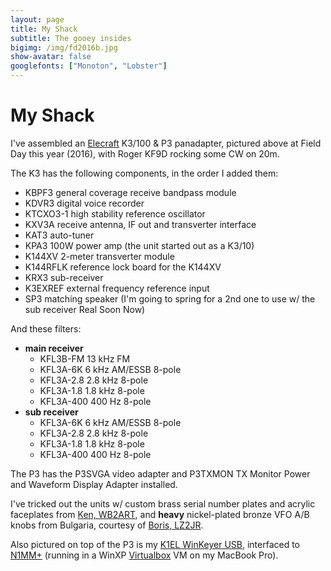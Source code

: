 ```yaml
---
layout: page
title: My Shack
subtitle: The gooey insides
bigimg: /img/fd2016b.jpg
show-avatar: false
googlefonts: ["Monoton", "Lobster"]
---
```


# My Shack

I've assembled an [Elecraft][elecraft] K3/100 & P3 panadapter, pictured above at Field Day this year (2016), with Roger KF9D rocking some CW on 20m.

The K3 has the following components, in the order I added them:

* KBPF3 general coverage receive bandpass module
* KDVR3 digital voice recorder
* KTCXO3-1 high stability reference oscillator
* KXV3A receive antenna, IF out and transverter interface 
* KAT3 auto-tuner
* KPA3 100W power amp (the unit started out as a K3/10)
* K144XV 2-meter transverter module
* K144RFLK reference lock board for the K144XV
* KRX3 sub-receiver
* K3EXREF external frequency reference input
* SP3 matching speaker (I'm going to spring for a 2nd one to use w/ the sub receiver Real Soon Now)

And these filters:

* __main receiver__
  *    KFL3B-FM 13 kHz FM
  *    KFL3A-6K 6 kHz AM/ESSB 8-pole
  *    KFL3A-2.8 2.8 kHz 8-pole
  *    KFL3A-1.8 1.8 kHz 8-pole
  *    KFL3A-400 400 Hz 8-pole
* __sub receiver__
  *    KFL3A-6K 6 kHz AM/ESSB 8-pole
  *    KFL3A-2.8 2.8 kHz 8-pole
  *    KFL3A-1.8 1.8 kHz 8-pole
  *    KFL3A-400 400 Hz 8-pole

The P3 has the P3SVGA video adapter and P3TXMON TX Monitor Power and Waveform Display Adapter installed.

I've tricked out the units w/ custom brass serial number plates and acrylic faceplates from [Ken, WB2ART][wb2art], and **heavy** nickel-plated bronze VFO A/B knobs from Bulgaria, courtesy of [Boris, LZ2JR][lz2jr]. 

Also pictured on top of the P3 is my [K1EL WinKeyer USB][winkey], interfaced to [N1MM+][n1mm] (running in a WinXP [Virtualbox][vbox] VM on my MacBook Pro).

[elecraft]: http://www.elecraft.com
[wb2art]: http://www.arkayengravers.com/elecraft/ "Ken's Elecraft page"
[lz2jr]: http://www.ebay.com/sch/lz2jr/m.html?item=370792008354&ViewItem=&ssPageName=ADME%3AX%3ARTQ%3AUS%3A1123&rt=nc&_trksid=p2047675.l2562 "Boris' ebay listings"
[winkey]: http://www.hamcrafters2.com/wkusb_smt.html
[n1mm]: http://n1mm.hamdocs.com/tiki-index.php
[vbox]: https://www.virtualbox.org/
